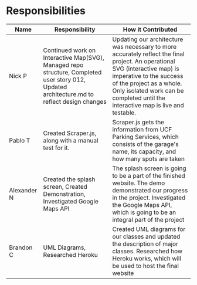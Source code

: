 Responsibilities
==

| Name | Responsibility | How it Contributed |
|----|------------|--------|
| Nick P | Continued work on Interactive Map(SVG), Managed repo structure, Completed user story 012, Updated architecture.md to reflect design changes | Updating our architecture was necessary to more accurately reflect the final project. An operational SVG (interactive map) is imperative to the success of the project as a whole. Only isolated work can be completed until the interactive map is live and testable. |
| Pablo T | Created Scraper.js, along with a manual test for it. | Scraper.js gets the information from UCF Parking Services, which consists of the garage's name, its capacity, and how many spots are taken |
| Alexander N | Created the splash screen, Created Demonstration, Investigated Google Maps API | The splash screen is going to be a part of the finished website. The demo demonstrated our progress in the project. Investigated the Google Maps API, which is going to be an integral part of the project |
| Brandon C | UML Diagrams, Researched Heroku | Created UML diagrams for our classes and updated the description of major classes. Researched how Heroku works, which will be used to host the final website |
